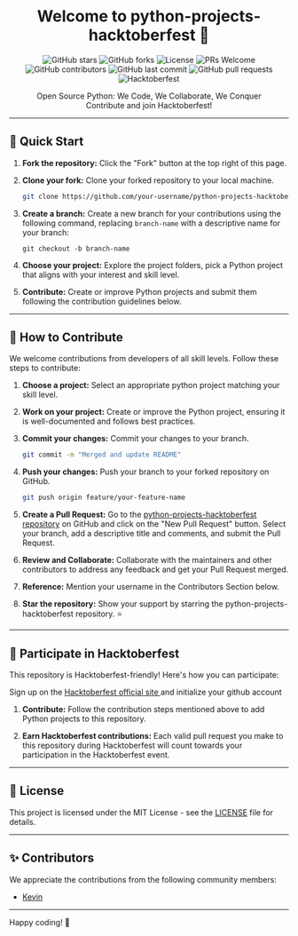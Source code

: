 <h1 align="center">Welcome to python-projects-hacktoberfest 🐍</h1>

<p align="center">
  <img src="https://img.shields.io/github/stars/TechoChat/python-projects-hacktoberfest?style=social" alt="GitHub stars">
  <img src="https://img.shields.io/github/forks/TechoChat/python-projects-hacktoberfest?style=social" alt="GitHub forks">
  <img src="https://img.shields.io/badge/License-MIT-blue.svg" alt="License">
  <img src="https://img.shields.io/badge/PRs-Welcome-green.svg" alt="PRs Welcome">
  <img src="https://img.shields.io/github/contributors/TechoChat/python-projects-hacktoberfest" alt="GitHub contributors">
  <img src="https://img.shields.io/github/last-commit/TechoChat/python-projects-hacktoberfest" alt="GitHub last commit">
  <img src="https://img.shields.io/github/issues-pr/TechoChat/python-projects-hacktoberfest" alt="GitHub pull requests">
  <img src="https://img.shields.io/badge/Hacktoberfest-friendly-blueviolet" alt="Hacktoberfest">
  </p>

<p align="center">Open Source Python: We Code, We Collaborate, We Conquer <br> Contribute and join Hacktoberfest!</p>

---

## 🚀 Quick Start

1. **Fork the repository:** Click the "Fork" button at the top right of this page.

2. **Clone your fork:** Clone your forked repository to your local machine.

    ```bash
    git clone https://github.com/your-username/python-projects-hacktoberfest.git
    ```

3. <strong>Create a branch:</strong> Create a new branch for your contributions using the following command, replacing <code>branch-name</code> with a descriptive name for your branch:
    <pre><code>git checkout -b branch-name</code></pre>
4. **Choose your project:** Explore the project folders, pick a Python project that aligns with your interest and skill level.

5. **Contribute:** Create or improve Python projects and submit them following the contribution guidelines below.

---

## 🤝 How to Contribute

We welcome contributions from developers of all skill levels. Follow these steps to contribute:

1. **Choose a project:** Select an appropriate python project matching your skill level.

2. **Work on your project:** Create or improve the Python project, ensuring it is well-documented and follows best practices.

3. **Commit your changes:** Commit your changes to your branch.

    ```bash
    git commit -m "Merged and update README"
    ```

4. **Push your changes:** Push your branch to your forked repository on GitHub.

    ```bash
    git push origin feature/your-feature-name
    ```

5. **Create a Pull Request:** Go to the [python-projects-hacktoberfest repository](https://github.com/TechoChat/python-projects-hacktoberfest/) on GitHub and click on the "New Pull Request" button. Select your branch, add a descriptive title and comments, and submit the Pull Request.

6. **Review and Collaborate:** Collaborate with the maintainers and other contributors to address any feedback and get your Pull Request merged.

7. **Reference:** Mention your username in the Contributors Section below.
8. <strong>Star the repository:</strong> Show your support by starring the python-projects-hacktoberfest repository. ⭐

---

## 🎉 Participate in Hacktoberfest

This repository is Hacktoberfest-friendly! Here's how you can participate:

Sign up on the <a href="https://hacktoberfest.com/">Hacktoberfest official site </a> and initialize your github account 

1. **Contribute:** Follow the contribution steps mentioned above to add Python projects to this repository.

2. **Earn Hacktoberfest contributions:** Each valid pull request you make to this repository during Hacktoberfest will count towards your participation in the Hacktoberfest event.

---

## 📜 License

This project is licensed under the MIT License - see the [LICENSE](LICENSE) file for details.

---

## ✨ Contributors

We appreciate the contributions from the following community members:

- [Kevin](https://github.com/TechoChat)

---

Happy coding! 🚀
